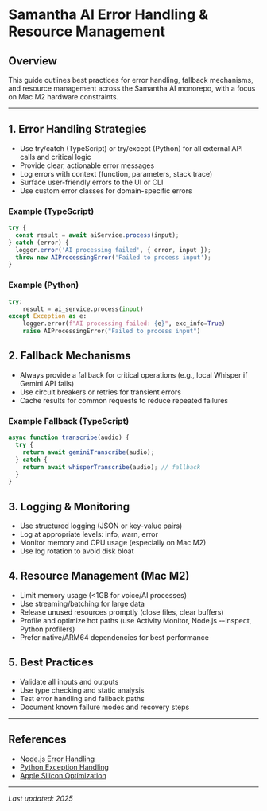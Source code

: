 # Samantha AI Error Handling & Resource Management

## Overview
This guide outlines best practices for error handling, fallback mechanisms, and resource management across the Samantha AI monorepo, with a focus on Mac M2 hardware constraints.

---

## 1. Error Handling Strategies
- Use try/catch (TypeScript) or try/except (Python) for all external API calls and critical logic
- Provide clear, actionable error messages
- Log errors with context (function, parameters, stack trace)
- Surface user-friendly errors to the UI or CLI
- Use custom error classes for domain-specific errors

### Example (TypeScript)
```typescript
try {
  const result = await aiService.process(input);
} catch (error) {
  logger.error('AI processing failed', { error, input });
  throw new AIProcessingError('Failed to process input');
}
```

### Example (Python)
```python
try:
    result = ai_service.process(input)
except Exception as e:
    logger.error(f"AI processing failed: {e}", exc_info=True)
    raise AIProcessingError("Failed to process input")
```

## 2. Fallback Mechanisms
- Always provide a fallback for critical operations (e.g., local Whisper if Gemini API fails)
- Use circuit breakers or retries for transient errors
- Cache results for common requests to reduce repeated failures

### Example Fallback (TypeScript)
```typescript
async function transcribe(audio) {
  try {
    return await geminiTranscribe(audio);
  } catch {
    return await whisperTranscribe(audio); // fallback
  }
}
```

## 3. Logging & Monitoring
- Use structured logging (JSON or key-value pairs)
- Log at appropriate levels: info, warn, error
- Monitor memory and CPU usage (especially on Mac M2)
- Use log rotation to avoid disk bloat

## 4. Resource Management (Mac M2)
- Limit memory usage (<1GB for voice/AI processes)
- Use streaming/batching for large data
- Release unused resources promptly (close files, clear buffers)
- Profile and optimize hot paths (use Activity Monitor, Node.js --inspect, Python profilers)
- Prefer native/ARM64 dependencies for best performance

## 5. Best Practices
- Validate all inputs and outputs
- Use type checking and static analysis
- Test error handling and fallback paths
- Document known failure modes and recovery steps

---

## References
- [Node.js Error Handling](https://nodejs.dev/learn/error-handling-in-nodejs)
- [Python Exception Handling](https://docs.python.org/3/tutorial/errors.html)
- [Apple Silicon Optimization](https://developer.apple.com/documentation/apple-silicon)

---

_Last updated: 2025_
